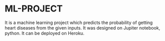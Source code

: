 # ML-PROJECT
It is a machine learning project which predicts the probability of getting heart diseases from the given inputs. It was designed on Jupiter notebook, python.
It can be deployed on Heroku.
